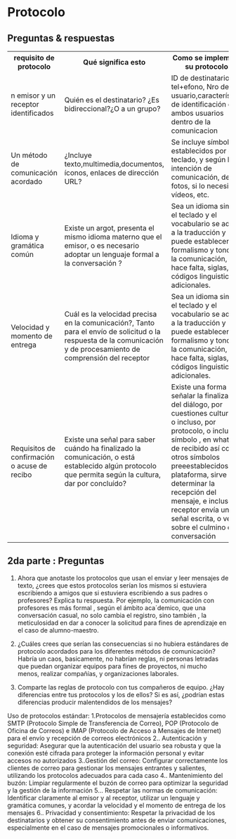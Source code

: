 # Protocolo
## Preguntas & respuestas
<table>
    <tr>
        <th>requisito de protocolo</th>
        <th>Qué significa esto</th>
        <th>Como se implementa su protocolo2</th>    
    </tr>
    <tr>
        <td>n emisor y un  receptor identificados</td>
        <td>Quién es el destinatario?  ¿Es bidireccional?¿O a un grupo?</td>
        <td>ID de destinatario, tel+efono, Nro de usuario,características de identificación de ambos usuarios dentro de la comunicacion</td>
    </tr>
    <tr>
        <td>Un método de  comunicación  acordado</td>
        <td>¿Incluye texto,multimedia,documentos, íconos, enlaces de dirección URL?</td>
        <td>Se incluye símbolos establecidos por el teclado, y según la intención de comunicación, define fotos, si lo necesita, vídeos, etc.</td>
    </tr>
    <tr>
        <td>Idioma y gramática  común</td>
        <td>Existe un argot, presenta el mismo idioma materno que el emisor, o es necesario adoptar un lenguaje formal a la conversación ?</td>
        <td>Sea un idioma similar, el teclado y el vocabulario se adapta a la traducción y puede establecer el formalismo y tono de la comunicación, si hace falta, siglas, o códigos linguisticos adicionales.</td>
    </tr>
    <tr>
        <td>Velocidad y momento  de entrega</td>
        <td>Cuál es la velocidad precisa en la comunicación?, Tanto para el envío de solicitud o la respuesta de la comunicación y de procesamiento de comprensión del receptor </td>
        <td>Sea un idioma similar, el teclado y el vocabulario se adapta a la traducción y puede establecer el formalismo y tono de la comunicación, si hace falta, siglas, o códigos linguisticos adicionales.</td>
    </tr> 
     <tr>
        <td>Requisitos de  confirmación o acuse  de recibo</td>
        <td>Existe una señal para saber cuándo ha finalizado la comunicación, o está establecido algún protocolo que permita según la cultura, dar por concluído?  </td>
        <td>Existe una forma de señalar la finalización del diálogo, por cuestiones culturales, o incluso, por protocolo, o incluso el símbolo , en whatsapp de recibido así como otros símbolos preeestablecidos en la plataforma, sirve para determinar la recepción del mensaje, e incluso , el receptor envía una señal escrita, o verbal sobre el culmino de la conversación</td>
    </tr>  
  
</table>







## 2da parte : Preguntas
1. Ahora que anotaste los protocolos que usan el enviar y leer mensajes de texto, ¿crees que estos  protocolos serían los mismos si estuviera escribiendo a amigos que si estuviera escribiendo a  sus padres o profesores? Explica tu respuesta.
   Por ejemplo, la comunicación con profesores es más formal , según el ámbito aca´demico, que una conversación casual, no solo cambia el registro, sino también , la meticulosidad en dar a conocer la solicitud para fines de aprendizaje en el caso de alumno-maestro.


3. ¿Cuáles crees que serían las consecuencias si no hubiera estándares de protocolo acordados  para los diferentes métodos de comunicación? 
Habría un caos, basicamente, no habrían reglas, ni personas letradas que puedan organizar equipos para fines de proyectos, ni mucho menos, realizar compañías, y organizaciones laborales.
4. Comparte las reglas de protocolo con tus compañeros de equipo. ¿Hay diferencias entre tus  protocolos y los de ellos? Si es así, ¿podrían estas diferencias producir malentendidos de los  mensajes?

Uso de protocolos estándar: 
1.Protocolos de mensajería establecidos como SMTP (Protocolo Simple de Transferencia de Correo), POP (Protocolo de Oficina de Correos) e IMAP (Protocolo de Acceso a Mensajes de Internet) para el envío y recepción de correos electrónicos
2.. Autenticación y seguridad: Asegurar que la autenticación del usuario sea robusta y que la conexión esté cifrada para proteger la información personal y evitar accesos no autorizados
3..Gestión del correo: Configurar correctamente los clientes de correo para gestionar los mensajes entrantes y salientes, utilizando los protocolos adecuados para cada caso
4.. Mantenimiento del buzón: Limpiar regularmente el buzón de correo para optimizar la seguridad y la gestión de la información
5... Respetar las normas de comunicación: Identificar claramente al emisor y al receptor, utilizar un lenguaje y gramática comunes, y acordar la velocidad y el momento de entrega de los mensajes
6.. Privacidad y consentimiento: Respetar la privacidad de los destinatarios y obtener su consentimiento antes de enviar comunicaciones, especialmente en el caso de mensajes promocionales o informativos. 

